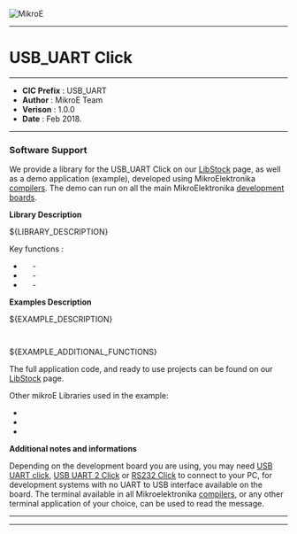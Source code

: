 ![MikroE](http://www.mikroe.com/img/designs/beta/logo_small.png)

---

# USB_UART Click

---

- **CIC Prefix**  : USB_UART
- **Author**      : MikroE Team
- **Verison**     : 1.0.0
- **Date**        : Feb 2018.

---

### Software Support

We provide a library for the USB_UART Click on our [LibStock](${LIBSTOCK_LINK}) 
page, as well as a demo application (example), developed using MikroElektronika 
[compilers](http://shop.mikroe.com/compilers). The demo can run on all the main 
MikroElektronika [development boards](http://shop.mikroe.com/development-boards).

**Library Description**

${LIBRARY_DESCRIPTION}

Key functions :

- ```  ``` - 
- ```  ``` - 
- ```  ``` - 

**Examples Description**

${EXAMPLE_DESCRIPTION}


```.c



```

${EXAMPLE_ADDITIONAL_FUNCTIONS}

The full application code, and ready to use projects can be found on our 
[LibStock](${LIBSTOCK_LINK}) page.

Other mikroE Libraries used in the example:

-
-
-

**Additional notes and informations**

Depending on the development board you are using, you may need 
[USB UART click](http://shop.mikroe.com/usb-uart-click), 
[USB UART 2 Click](http://shop.mikroe.com/usb-uart-2-click) or 
[RS232 Click](http://shop.mikroe.com/rs232-click) to connect to your PC, for 
development systems with no UART to USB interface available on the board. The 
terminal available in all Mikroelektronika 
[compilers](http://shop.mikroe.com/compilers), or any other terminal application 
of your choice, can be used to read the message.

---
---
